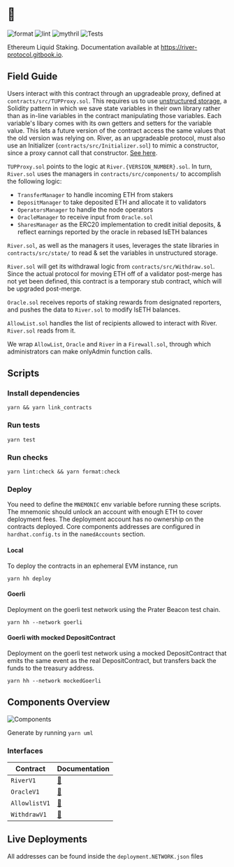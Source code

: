 # 🌊
![format](https://github.com/River-Protocol/river-contracts/actions/workflows/Format.yaml/badge.svg)
![lint](https://github.com/River-Protocol/river-contracts/actions/workflows/Lint.yaml/badge.svg)
![mythril](https://github.com/River-Protocol/river-contracts/actions/workflows/Mythril.yaml/badge.svg)
![Tests](https://github.com/River-Protocol/river-contracts/actions/workflows/Tests.yaml/badge.svg)

Ethereum Liquid Staking. Documentation available at https://river-protocol.gitbook.io.

## Field Guide
Users interact with this contract through an upgradeable proxy, defined at `contracts/src/TUPProxy.sol`. This requires us to use [unstructured storage](https://blog.openzeppelin.com/upgradeability-using-unstructured-storage/), a Solidity pattern in which we save state variables in their own library rather than as in-line variables in the contract manipulating those variables. Each variable's libary comes with its own getters and setters for the variable value. This lets a future version of the contract access the same values that the old version was relying on. River, as an upgradeable protocol, must also use an Initializer (`contracts/src/Initializer.sol`) to mimic a constructor, since a proxy cannot call that constructor. [See here](https://docs.openzeppelin.com/upgrades-plugins/1.x/writing-upgradeable#initializers).

`TUPProxy.sol` points to the logic at `River.{VERSION_NUMBER}.sol`. In turn, `River.sol` uses the managers in `contracts/src/components/` to accomplish the following logic:

- `TransferManager` to handle incoming ETH from stakers
- `DepositManager` to take deposited ETH and allocate it to validators
- `OperatorsManager` to handle the node operators
- `OracleManager` to receive input from `Oracle.sol`
- `SharesManager` as the ERC20 implementation to credit initial deposits, & reflect earnings reported by the oracle in rebased lsETH balances

`River.sol`, as well as the managers it uses, leverages the state libraries in `contracts/src/state/` to read & set the variables in unstructured storage.

`River.sol` will get its withdrawal logic from `contracts/src/Withdraw.sol`. Since the actual protocol for moving ETH off of a validator post-merge has not yet been defined, this contract is a temporary stub contract, which will be upgraded post-merge.

`Oracle.sol` receives reports of staking rewards from designated reporters, and pushes the data to `River.sol` to modify lsETH balances.

`AllowList.sol` handles the list of recipients allowed to interact with River. `River.sol` reads from it.

We wrap `AllowList`, `Oracle` and `River` in a `Firewall.sol`, through which administrators can make onlyAdmin function calls.

## Scripts

### Install dependencies

```
yarn && yarn link_contracts
```

### Run tests

```
yarn test
```

### Run checks

```
yarn lint:check && yarn format:check
```

### Deploy

You need to define the `MNEMONIC` env variable before running these scripts. The mnemonic should unlock an account with enough ETH to cover deployment fees. The deployment account has no ownership on the contracts deployed. Core components addresses are configured in `hardhat.config.ts` in the `namedAccounts` section.

#### Local

To deploy the contracts in an ephemeral EVM instance, run

```
yarn hh deploy
```

#### Goerli

Deployment on the goerli test network using the Prater Beacon test chain.

```
yarn hh --network goerli
```

#### Goerli with mocked DepositContract

Deployment on the goerli test network using a mocked DepositContract that emits the same event as the real DepositContract, but transfers back the funds to the treasury address.

```
yarn hh --network mockedGoerli
```

## Components Overview

![Components](./docs/components.svg)

Generate by running `yarn uml`

### Interfaces

| Contract | Documentation |
|---|---|
| `RiverV1` | [📜](./natspec/RiverV1.md)
| `OracleV1` | [📜](./natspec/OracleV1.md)
| `AllowlistV1` | [📜](./natspec/AllowlistV1.md)
| `WithdrawV1` | [📜](./natspec/WithdrawV1.md)

## Live Deployments

All addresses can be found inside the `deployment.NETWORK.json` files
